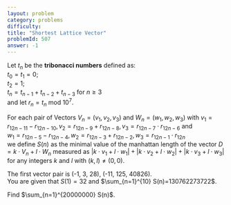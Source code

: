```yaml
---
layout: problem
category: problems
difficulty: 
title: "Shortest Lattice Vector"
problemId: 507
answer: -1
---
```

 Let $t_n$ be the **tribonacci numbers** defined as:  
 $t_0 = t_1 = 0$;  
 $t_2 = 1$;  
 $t_n = t_{n-1} + t_{n-2} + t_{n-3}$ for $n \ge 3$  
 and let $r_n = t_n \text{ mod } 10^7$.

 For each pair of Vectors $V_n=(v_1,v_2,v_3)$ and $W_n=(w_1,w_2,w_3)$ with $v_1=r_{12n-11}-r_{12n-10}, v_2=r_{12n-9}+r_{12n-8}, v_3=r_{12n-7} \cdot r_{12n-6}$ and   
 $w_1=r_{12n-5}-r_{12n-4}, w_2=r_{12n-3}+r_{12n-2}, w_3=r_{12n-1} \cdot r_{12n}$   
 we define $S(n)$ as the minimal value of the manhattan length of the vector $D=k \cdot V_n+l \cdot W_n$ measured as $|k \cdot v_1+l \cdot w_1|+|k \cdot v_2+l \cdot w_2|+|k \cdot v_3+l \cdot w_3|$ for any integers $k$ and $l$ with $(k,l)\neq (0,0)$.

 The first vector pair is (-1, 3, 28), (-11, 125, 40826).  
 You are given that $S(1)=32$ and $\sum_{n=1}^{10} S(n)=130762273722$.

 Find $\sum_{n=1}^{20000000} S(n)$.